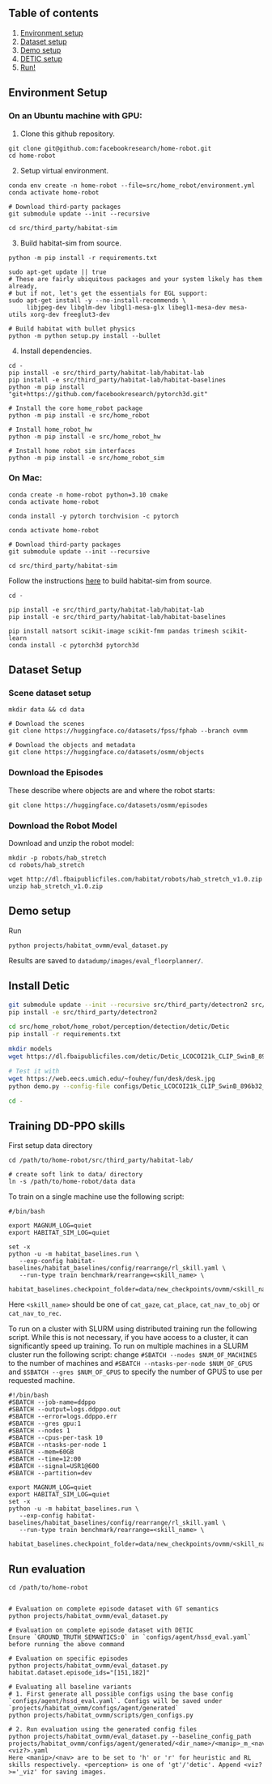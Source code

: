 ## Table of contents
   1. [Environment setup](#environment-setup)
   2. [Dataset setup](#dataset-setup)
   3. [Demo setup](#demo-setup)
   4. [DETIC setup](#install-detic)
   5. [Run!](#run)

## Environment Setup

### On an Ubuntu machine with GPU:

1. Clone this github repository.

```
git clone git@github.com:facebookresearch/home-robot.git
cd home-robot
```

2. Setup virtual environment.

```
conda env create -n home-robot --file=src/home_robot/environment.yml
conda activate home-robot

# Download third-party packages
git submodule update --init --recursive

cd src/third_party/habitat-sim
```

3. Build habitat-sim from source.

```
python -m pip install -r requirements.txt

sudo apt-get update || true
# These are fairly ubiquitous packages and your system likely has them already,
# but if not, let's get the essentials for EGL support:
sudo apt-get install -y --no-install-recommends \
     libjpeg-dev libglm-dev libgl1-mesa-glx libegl1-mesa-dev mesa-utils xorg-dev freeglut3-dev

# Build habitat with bullet physics
python -m python setup.py install --bullet
```

4. Install dependencies.
```
cd -
pip install -e src/third_party/habitat-lab/habitat-lab
pip install -e src/third_party/habitat-lab/habitat-baselines
python -m pip install "git+https://github.com/facebookresearch/pytorch3d.git"

# Install the core home_robot package
python -m pip install -e src/home_robot

# Install home_robot_hw
python -m pip install -e src/home_robot_hw

# Install home robot sim interfaces
python -m pip install -e src/home_robot_sim
```

### On Mac:
```
conda create -n home-robot python=3.10 cmake
conda activate home-robot

conda install -y pytorch torchvision -c pytorch

conda activate home-robot

# Download third-party packages
git submodule update --init --recursive

cd src/third_party/habitat-sim
```
Follow the instructions [here](https://github.com/facebookresearch/habitat-sim/blob/main/BUILD_FROM_SOURCE.md) to build habitat-sim from source.
```
cd -

pip install -e src/third_party/habitat-lab/habitat-lab
pip install -e src/third_party/habitat-lab/habitat-baselines

pip install natsort scikit-image scikit-fmm pandas trimesh scikit-learn
conda install -c pytorch3d pytorch3d
```

## Dataset Setup

### Scene dataset setup 

```
mkdir data && cd data

# Download the scenes
git clone https://huggingface.co/datasets/fpss/fphab --branch ovmm

# Download the objects and metadata
git clone https://huggingface.co/datasets/osmm/objects
```

### Download the Episodes

These describe where objects are and where the robot starts:
```
git clone https://huggingface.co/datasets/osmm/episodes
```

### Download the Robot Model

Download and unzip the robot model:
```
mkdir -p robots/hab_stretch
cd robots/hab_stretch

wget http://dl.fbaipublicfiles.com/habitat/robots/hab_stretch_v1.0.zip
unzip hab_stretch_v1.0.zip
```

## Demo setup

Run
```
python projects/habitat_ovmm/eval_dataset.py
```

Results are saved to `datadump/images/eval_floorplanner/`.

## Install Detic

```sh
git submodule update --init --recursive src/third_party/detectron2 src/home_robot/home_robot/perception/detection/detic/Detic
pip install -e src/third_party/detectron2

cd src/home_robot/home_robot/perception/detection/detic/Detic
pip install -r requirements.txt

mkdir models
wget https://dl.fbaipublicfiles.com/detic/Detic_LCOCOI21k_CLIP_SwinB_896b32_4x_ft4x_max-size.pth -O models/Detic_LCOCOI21k_CLIP_SwinB_896b32_4x_ft4x_max-size.pth

# Test it with
wget https://web.eecs.umich.edu/~fouhey/fun/desk/desk.jpg
python demo.py --config-file configs/Detic_LCOCOI21k_CLIP_SwinB_896b32_4x_ft4x_max-size.yaml --input desk.jpg --output out.jpg --vocabulary lvis --opts MODEL.WEIGHTS models/Detic_LCOCOI21k_CLIP_SwinB_896b32_4x_ft4x_max-size.pth

cd -
```

## Training DD-PPO skills

First setup data directory
```
cd /path/to/home-robot/src/third_party/habitat-lab/

# create soft link to data/ directory
ln -s /path/to/home-robot/data data
```

To train on a single machine use the following script:
```
#/bin/bash

export MAGNUM_LOG=quiet
export HABITAT_SIM_LOG=quiet

set -x
python -u -m habitat_baselines.run \
   --exp-config habitat-baselines/habitat_baselines/config/rearrange/rl_skill.yaml \
   --run-type train benchmark/rearrange=<skill_name> \
   habitat_baselines.checkpoint_folder=data/new_checkpoints/ovmm/<skill_name>
```
Here `<skill_name>` should be one of `cat_gaze`, `cat_place`, `cat_nav_to_obj` or `cat_nav_to_rec`.

To run on a cluster with SLURM using distributed training run the following script. While this is not necessary, if you have access to a cluster, it can significantly speed up training. To run on multiple machines in a SLURM cluster run the following script: change `#SBATCH --nodes $NUM_OF_MACHINES` to the number of machines and `#SBATCH --ntasks-per-node $NUM_OF_GPUS` and `$SBATCH --gres $NUM_OF_GPUS` to specify the number of GPUS to use per requested machine.

```
#!/bin/bash
#SBATCH --job-name=ddppo
#SBATCH --output=logs.ddppo.out
#SBATCH --error=logs.ddppo.err
#SBATCH --gres gpu:1
#SBATCH --nodes 1
#SBATCH --cpus-per-task 10
#SBATCH --ntasks-per-node 1
#SBATCH --mem=60GB
#SBATCH --time=12:00
#SBATCH --signal=USR1@600
#SBATCH --partition=dev

export MAGNUM_LOG=quiet
export HABITAT_SIM_LOG=quiet
set -x
python -u -m habitat_baselines.run \
   --exp-config habitat-baselines/habitat_baselines/config/rearrange/rl_skill.yaml \
   --run-type train benchmark/rearrange=<skill_name> \
   habitat_baselines.checkpoint_folder=data/new_checkpoints/ovmm/<skill_name>
```


## Run evaluation

```
cd /path/to/home-robot


# Evaluation on complete episode dataset with GT semantics
python projects/habitat_ovmm/eval_dataset.py

# Evaluation on complete episode dataset with DETIC
Ensure `GROUND_TRUTH_SEMANTICS:0` in `configs/agent/hssd_eval.yaml` before running the above command

# Evaluation on specific episodes
python projects/habitat_ovmm/eval_dataset.py habitat.dataset.episode_ids="[151,182]"

# Evaluating all baseline variants
# 1. First generate all possible configs using the base config `configs/agent/hssd_eval.yaml`. Configs will be saved under `projects/habitat_ovmm/configs/agent/generated`
python projects/habitat_ovmm/scripts/gen_configs.py

# 2. Run evaluation using the generated config files
python projects/habitat_ovmm/eval_dataset.py --baseline_config_path projects/habitat_ovmm/configs/agent/generated/<dir_name>/<manip>_m_<nav>_n_<perception><viz?>.yaml
Here <manip>/<nav> are to be set to 'h' or 'r' for heuristic and RL skills respectively. <perception> is one of 'gt'/'detic'. Append <viz?>='_viz' for saving images.

```
